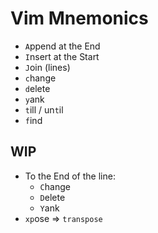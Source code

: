 # Vim Mnemonics

- `A`ppend at the End
- `I`nsert at the Start
- `J`oin (lines)
- `c`hange
- `d`elete
- `y`ank
- `t`ill / un`t`il
- `f`ind

## WIP

- To the End of the line:
  - `C`hange
  - `D`elete
  - `Y`ank
- `xp`ose => `transpose`
